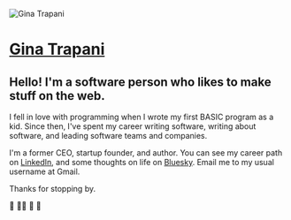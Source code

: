 ![Gina Trapani](https://1.gravatar.com/avatar/44230311a3dcd684b6c5f81bf2ec9f60?s=200&d=mm&r=g)

# [Gina Trapani](/)

## Hello! I'm a software person who likes to make stuff on the web.

I fell in love with programming when I wrote my first BASIC program as a kid. Since then, I've spent my career writing software, writing about software, and leading software teams and companies.

I'm a former CEO, startup founder, and author. You can see my career path on [LinkedIn](https://linkedin.com/in/ginatrapani), and some thoughts on life on [Bluesky](https://bsky.app/profile/ginatrapani.org). Email me to my usual username at Gmail.

Thanks for stopping by.

👋 🏳️‍🌈 🦄 📓
